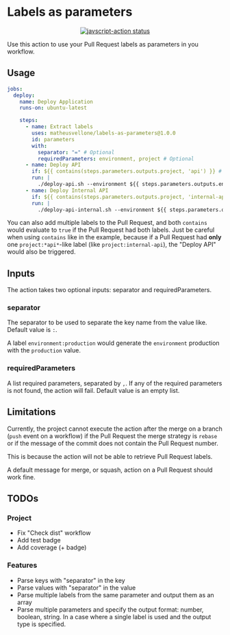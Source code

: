 # Labels as parameters

<p align="center">
  <a href="https://github.com/actions/javascript-action/actions"><img alt="javscript-action status" src="https://github.com/matheusvellone/labels-as-parameters/actions/workflows/check-dist.yml/badge.svg"></a>
</p>

Use this action to use your Pull Request labels as parameters in you workflow.

## Usage

```yml
jobs:
  deploy:
    name: Deploy Application
    runs-on: ubuntu-latest

    steps:
      - name: Extract labels
        uses: matheusvellone/labels-as-parameters@1.0.0
        id: parameters
        with:
          separator: "=" # Optional
          requiredParameters: environment, project # Optional
      - name: Deploy API
        if: ${{ contains(steps.parameters.outputs.project, 'api') }} # Be careful with this! Read below
        run: |
          ./deploy-api.sh --environment ${{ steps.parameters.outputs.environment }}
      - name: Deploy Internal API
        if: ${{ contains(steps.parameters.outputs.project, 'internal-api') }}
        run: |
          ./deploy-api-internal.sh --environment ${{ steps.parameters.outputs.environment }}
```

You can also add multiple labels to the Pull Request, and both `contains` would evaluate to `true` if the Pull Request had both labels.
Just be careful when using `contains` like in the example, because if a Pull Request had **only** one `project:*api*`-like label (like `project:internal-api`), the "Deploy API" would also be triggered.

## Inputs
The action takes two optional inputs: separator and requiredParameters.

### separator
The separator to be used to separate the key name from the value like.
Default value is `:`.

A label `environment:production` would generate the `environment` production with the `production` value.
### requiredParameters
A list required parameters, separated by `,`. If any of the required parameters is not found, the action will fail.
Default value is an empty list.

## Limitations
Currently, the project cannot execute the action after the merge on a branch (`push` event on a workflow) if the Pull Request the merge strategy is `rebase` or if the message of the commit does not contain the Pull Request number.

This is because the action will not be able to retrieve Pull Request labels.

A default message for merge, or squash, action on a Pull Request should work fine.

## TODOs
### Project
- Fix "Check dist" workflow
- Add test badge
- Add coverage (+ badge)

### Features
- Parse keys with "separator" in the key
- Parse values with "separator" in the value
- Parse multiple labels from the same parameter and output them as an array
- Parse multiple parameters and specify the output format: number, boolean, string. In a case where a single label is used and the output type is specified.
